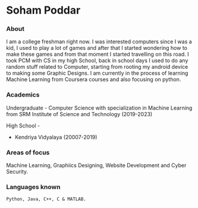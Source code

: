 # Soham Poddar
### About

I am a college freshman right now. I was interested computers since I was a kid, I used to play a lot of games and after that I started wondering how to make these games and from that moment I started travelling on this road. I took PCM with CS in my high School, back in school days I used to do any random stuff related to Computer, starting from rooting my android device to making some Graphic Designs. I am currently in the process of learning Machine Learning from Coursera courses and also focusing on python.

### Academics

Undergraduate - Computer Science with specialization in Machine Learning from SRM Institute of Science and Technology (2019-2023)

High School -

  *  Kendriya Vidyalaya (20007-2019)
   
### Areas of focus

Machine Learning, Graphiics Designing, Website Development and Cyber Security.

### Languages known
    Python, Java, C++, C & MATLAB.
